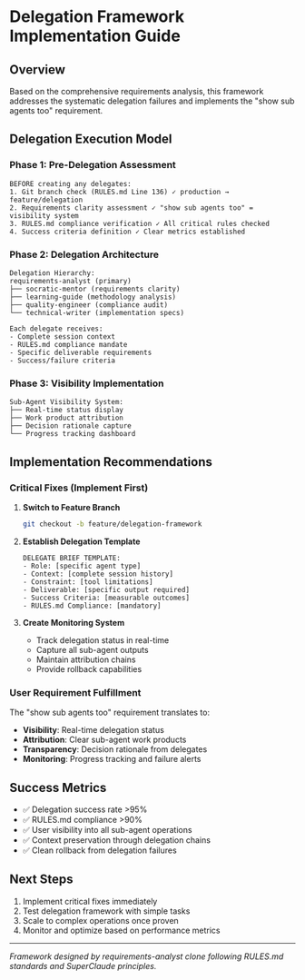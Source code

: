 # Delegation Framework Implementation Guide

## Overview

Based on the comprehensive requirements analysis, this framework addresses the systematic delegation failures and implements the "show sub agents too" requirement.

## Delegation Execution Model

### Phase 1: Pre-Delegation Assessment
```
BEFORE creating any delegates:
1. Git branch check (RULES.md Line 136) ✓ production → feature/delegation
2. Requirements clarity assessment ✓ "show sub agents too" = visibility system
3. RULES.md compliance verification ✓ All critical rules checked
4. Success criteria definition ✓ Clear metrics established
```

### Phase 2: Delegation Architecture
```
Delegation Hierarchy:
requirements-analyst (primary)
├── socratic-mentor (requirements clarity)
├── learning-guide (methodology analysis)
├── quality-engineer (compliance audit)
└── technical-writer (implementation specs)

Each delegate receives:
- Complete session context
- RULES.md compliance mandate
- Specific deliverable requirements
- Success/failure criteria
```

### Phase 3: Visibility Implementation
```
Sub-Agent Visibility System:
├── Real-time status display
├── Work product attribution
├── Decision rationale capture
└── Progress tracking dashboard
```

## Implementation Recommendations

### Critical Fixes (Implement First)
1. **Switch to Feature Branch**
   ```bash
   git checkout -b feature/delegation-framework
   ```

2. **Establish Delegation Template**
   ```
   DELEGATE BRIEF TEMPLATE:
   - Role: [specific agent type]
   - Context: [complete session history]
   - Constraint: [tool limitations]
   - Deliverable: [specific output required]
   - Success Criteria: [measurable outcomes]
   - RULES.md Compliance: [mandatory]
   ```

3. **Create Monitoring System**
   - Track delegation status in real-time
   - Capture all sub-agent outputs
   - Maintain attribution chains
   - Provide rollback capabilities

### User Requirement Fulfillment

The "show sub agents too" requirement translates to:
- **Visibility**: Real-time delegation status
- **Attribution**: Clear sub-agent work products
- **Transparency**: Decision rationale from delegates
- **Monitoring**: Progress tracking and failure alerts

## Success Metrics

- ✅ Delegation success rate >95%
- ✅ RULES.md compliance >90%
- ✅ User visibility into all sub-agent operations
- ✅ Context preservation through delegation chains
- ✅ Clean rollback from delegation failures

## Next Steps

1. Implement critical fixes immediately
2. Test delegation framework with simple tasks
3. Scale to complex operations once proven
4. Monitor and optimize based on performance metrics

---
*Framework designed by requirements-analyst clone following RULES.md standards and SuperClaude principles.*